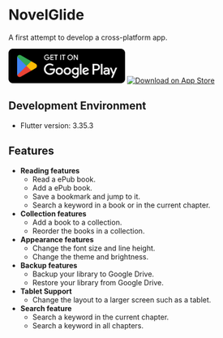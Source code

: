 # NovelGlide

A first attempt to develop a cross-platform app.

[<img src="https://raw.githubusercontent.com/pioug/google-play-badges/refs/heads/main/svg/English.svg" alt="Get it on Google Play" width="230">](https://play.google.com/store/apps/details?id=com.kai_wu.novelglide)
[<img src="https://toolbox.marketingtools.apple.com/api/badges/download-on-the-app-store/black/en-us" alt="Download on App Store" width="200">](https://apps.apple.com/tw/app/novelglide/id6748090356)

## Development Environment

- Flutter version: 3.35.3

## Features

- **Reading features**
    - Read a ePub book.
    - Add a ePub book.
    - Save a bookmark and jump to it.
    - Search a keyword in a book or in the current chapter.
- **Collection features**
    - Add a book to a collection.
    - Reorder the books in a collection.
- **Appearance features**
    - Change the font size and line height.
    - Change the theme and brightness.
- **Backup features**
    - Backup your library to Google Drive.
    - Restore your library from Google Drive.
- **Tablet Support**
    - Change the layout to a larger screen such as a tablet.
- **Search feature**
    - Search a keyword in the current chapter.
    - Search a keyword in all chapters.
